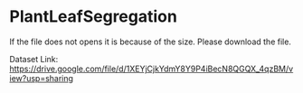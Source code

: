 # PlantLeafSegregation
If the file does not opens it is because of the size. Please download the file.

Dataset Link: https://drive.google.com/file/d/1XEYjCjkYdmY8Y9P4iBecN8QGQX_4qzBM/view?usp=sharing 
